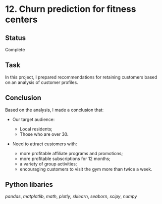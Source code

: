 # 12. Churn prediction for fitness centers

## Status
Complete

## Task

In this project, I prepared recommendations for retaining customers based on an analysis of customer profiles.

## Conclusion

Based on the analysis, I made a conclusion that:
- Our target audience:
    - Local residents;
    - Those who are over 30.

- Need to attract customers with:
    - more profitable affiliate programs and promotions;
    - more profitable subscriptions for 12 months;
    - a variety of group activities;
    - encouraging customers to visit the gym more than twice a week.

## Python libaries
*pandas*, *matplotlib*, *math*, *plotly*, *sklearn*, *seaborn*, *scipy*, *numpy*

